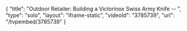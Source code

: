 {
    "title": "Outdoor Retailer: Building a Victorinox Swiss Army Knife -- ",
    "type": "solo",
    "layout": "iframe-static",
    "videoId": "3785739",
    "url": "\/tvpembed\/3785739"
}